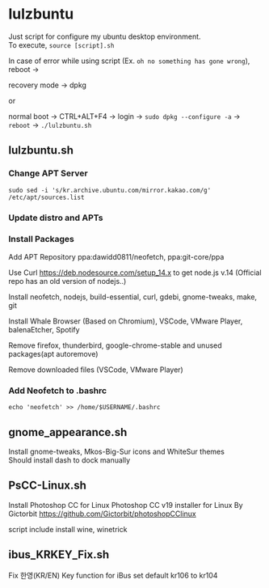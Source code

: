 # lulzbuntu
Just script for configure my ubuntu desktop environment.  
To execute, `source [script].sh`

In case of error while using script (Ex. `oh no something has gone wrong`), reboot ->

recovery mode -> dpkg

or 

normal boot -> CTRL+ALT+F4 -> login -> `sudo dpkg --configure -a` -> `reboot` -> `./lulzbuntu.sh` 

## lulzbuntu.sh
### Change APT Server
`sudo sed -i 's/kr.archive.ubuntu.com/mirror.kakao.com/g' /etc/apt/sources.list`
### Update distro and APTs
### Install Packages
Add APT Repository ppa:dawidd0811/neofetch, ppa:git-core/ppa    

Use Curl https://deb.nodesource.com/setup_14.x to get node.js v.14 (Official repo has an old version of nodejs..)    

Install neofetch, nodejs, build-essential, curl, gdebi, gnome-tweaks, make, git    

Install Whale Browser (Based on Chromium), VSCode, VMware Player, balenaEtcher, Spotify    

Remove firefox, thunderbird, google-chrome-stable and unused packages(apt autoremove)    

Remove downloaded files (VSCode, VMware Player)    
  
### Add Neofetch to .bashrc
`echo 'neofetch' >> /home/$USERNAME/.bashrc` 

## gnome_appearance.sh
Install gnome-tweaks, Mkos-Big-Sur icons and WhiteSur themes    
Should install dash to dock manually

## PsCC-Linux.sh
Install Photoshop CC for Linux
Photoshop CC v19 installer for Linux  By  Gictorbit
https://github.com/Gictorbit/photoshopCClinux

script include install wine, winetrick

## ibus_KRKEY_Fix.sh
Fix 한영(KR/EN) Key function for iBus
set default kr106 to kr104
